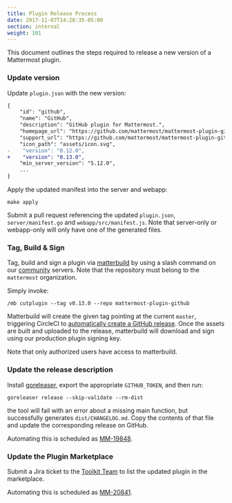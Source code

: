 ```yaml
---
title: Plugin Release Process
date: 2017-11-07T14:28:35-05:00
section: internal
weight: 101
---
```


This document outlines the steps required to release a new version of a Mattermost plugin.

### Update version

Update `plugin.json` with the new version:
```diff
{
    "id": "github",
    "name": "GitHub",
    "description": "GitHub plugin for Mattermost.",
    "homepage_url": "https://github.com/mattermost/mattermost-plugin-github",
    "support_url": "https://github.com/mattermost/mattermost-plugin-github/issues",
    "icon_path": "assets/icon.svg",
-    "version": "0.12.0",
+    "version": "0.13.0",
    "min_server_version": "5.12.0",
    ...
}
```

Apply the updated manifest into the server and webapp:
```
make apply
```

Submit a pull request referencing the updated `plugin.json`, `server/manifest.go` and `webapp/src/manifest.js`. Note that server-only or webapp-only will only have one of the generated files.

### Tag, Build & Sign

Tag, build and sign a plugin via [matterbuild](https://github.com/mattermost/matterbuild) by using a slash command on our [community](https://community.mattermost.com) servers. Note that the repository must belong to the `mattermost` organization.

Simply invoke:
```
/mb cutplugin --tag v0.13.0 --repo mattermost-plugin-github
```

Matterbuild will create the given tag pointing at the current `master`, triggering CircleCI to [automatically create a GitHub release](https://github.com/mattermost/circleci-orbs/blob/3fb37c7920037c857a9ed9bc1a4e31be20092cdd/plugin-ci/orb.yml#L111-L120). Once the assets are built and uploaded to the release, matterbuild will download and sign using our production plugin signing key.

Note that only authorized users have access to matterbuild.

### Update the release description

Install [goreleaser](https://goreleaser.com/install/), export the appropriate `GITHUB_TOKEN`, and then run:

```
goreleaser release --skip-validate --rm-dist
```

the tool will fail with an error about a missing main function, but successfully generates `dist/CHANGELOG.md`. Copy the contents of that file and update the corresponding release on GitHub.

Automating this is scheduled as [MM-19848](https://mattermost.atlassian.net/browse/MM-19848).

### Update the Plugin Marketplace

Submit a Jira ticket to the [Toolkit Team](/internal/rd-teams/#toolkit-team) to list the updated plugin in the marketplace.

Automating this is scheduled as [MM-20841](https://mattermost.atlassian.net/browse/MM-20841).
